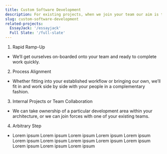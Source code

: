 ```yaml
---
title: Custom Software Development
description: For existing projects, when we join your team our aim is to bring your business forward. We are value oriented and wish to become not just a deliverer of tasks, but a thought partner in your company’s mission.
slug: custom-software-development
related-projects:
  EssayJack: '/essayjack'
  Full Slate: '/full-slate'
---
```


1. Rapid Ramp-Up
  * We’ll get ourselves on-boarded onto your team and ready to complete work quickly.
2. Process Alignment
  * Whether fitting into your established workflow or bringing our own, we’ll fit in and work side by side with your people in a complementary fashion.
3. Internal Projects or Team Collaboration
  * We can take ownership of a particular development area within your architecture, or we can join forces with one of your existing teams.
4. Arbitrary Step
  * Lorem ipsum Lorem ipsum Lorem ipsum Lorem ipsum Lorem ipsum Lorem ipsum Lorem ipsum Lorem ipsum Lorem ipsum Lorem ipsum Lorem ipsum Lorem ipsum Lorem ipsum 
